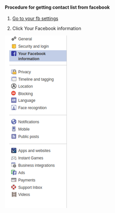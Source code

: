#### Procedure for getting contact list from facebook

1. [Go to your fb settings](https://www.facebook.com/settings)

2. Click Your Facebook information



![your facebook information](https://github.com/Rajan-sust/ContactFromFacebook/blob/master/images/your_fb_info.png)
 

